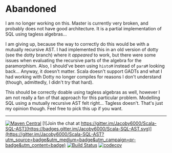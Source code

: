 # Abandoned

I am no longer working on this.  Master is currently very broken, and probably does not have good architecture. It is a partial implementation of SQL using tagless algebras...

I am giving up, because the way to correctly do this would be with a mutually recursive AST.  I had implemented this in an old version of dotty (see the dotty branch) where it _appeared_ to work, but there were some issues when evaluating the recursive parts of the algebra for the paramorphism. Also, I should've been using `histoM` instead of `paraM` looking back... Anyway, it doesn't matter. Scala doesn't support GADTs and what I had working with Dotty no longer compiles for reasons I don't understand (though, admittedly, I didn't try that hard). 

This should be correctly doable using tagless algebras as well, however I am not really a fan of that approach for this particular problem. Modelling SQL using a mutually recursive AST felt right... Tagless doesn't. That's just my opinion though.  Feel free to pick this up if you want.

------------------

[![Maven Central](https://img.shields.io/maven-central/v/com.github.jacoby6000/scoobie-core_2.12.svg)](https://maven-badges.herokuapp.com/maven-central/com.github.jacoby6000/scoobie-core_2.12)
[![Join the chat at https://gitter.im/Jacoby6000/Scala-SQL-AST](https://badges.gitter.im/Jacoby6000/Scala-SQL-AST.svg)](https://gitter.im/Jacoby6000/Scala-SQL-AST?utm_source=badge&utm_medium=badge&utm_campaign=pr-badge&utm_content=badge) 
[![Build Status](https://travis-ci.org/Jacoby6000/scoobie.svg?branch=master)](https://travis-ci.org/Jacoby6000/scoobie) 
[![codecov](https://codecov.io/gh/Jacoby6000/scoobie/branch/master/graph/badge.svg)](https://codecov.io/gh/Jacoby6000/scoobie)
